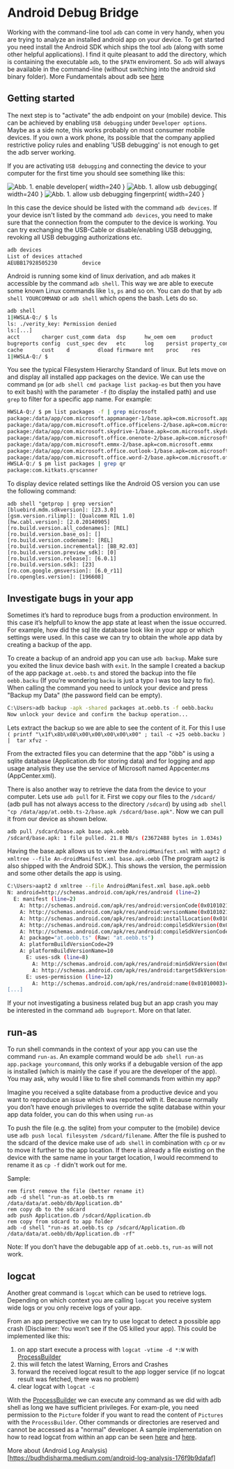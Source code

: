# Android Debug Bridge

Working with the command-line tool `adb` can come in very handy, when you are trying to analyze an installed android app on your device. To get started you need install the Android SDK which ships the tool `adb` (along with some other helpful applications).
I find it quite pleasant to add the directory, which is containing the executable `adb`, to the `$PATH` enviroment. So `adb` will always be available in the command-line (without switching into the android skd binary folder). More Fundamentals about adb see [here](https://android.jlelse.eu/android-debug-bridge-fundamentals-2071363824cd)

## Getting started
The next step is to "activate" the adb endpoint on your (mobile) device. This can be achieved by enabling `USB debugging` under `Developer options`. Maybe as a side note, this works probably on most consumer mobile devices. If you own a work phone, its possible that the company applied restrictive policy rules and enabling 'USB debugging' is not enough to get the adb server working.

If you are activating `USB debugging` and connecting the device to your computer for the first time you should see something like this:

![Abb. 1. enable developer](assets/img/blog/20210117-1-Tap-7-times-on-buildnumer-to-enable-developer.png){ width=240 }
![Abb. 1. allow usb debugging](assets/img/blog/20210117-2-Allow-USB-Debugging.png){ width=240 }
![Abb. 1. allow usb debugging fingerprint](assets/img/blog/20210117-092142-3-Allow-USB-Debugging-fingerprint.png){ width=240 }

In this case the device should be listed with the command `adb devices`. If your device isn't listed by the command `adb devices`, you need to make sure that the connection from the computer to the device is working. You can try exchanging the USB-Cable or disable/enabling USB debugging, revoking all USB debugging authorizations etc.

```bash
adb devices
List of devices attached
AEUBB17928505230        device
```

Android is running some kind of linux derivation, and `adb` makes it accessible by the command `adb shell`. This way we are able to execute some known Linux commands like `ls`, `ps` and so on. You can do that by `adb shell YOURCOMMAND` or `adb shell` which opens the bash. Lets do so.

```bash
adb shell
1|HWSLA-Q:/ $ ls
ls: ./verity_key: Permission denied
ls:[...]
acct       charger cust_comm data  dsp      hw_oem oem     product           root   storage tombstones
bugreports config  cust_spec dev   etc      log    persist property_contexts sbin   sys     vendor
cache      cust    d         dload firmware mnt    proc    res               sdcard system  version
1|HWSLA-Q:/ $
```
You see the typical Filesystem Hierarchy Standard of linux. But lets move on and display all installed app packages on the device. We can use the command `pm` (or `adb shell cmd package list packag-es` but then you have to exit bash) with the parameter `-f` (to display the installed path) and use `grep` to filter for a specific app name. For example:

```bash
HWSLA-Q:/ $ pm list packages -f | grep microsoft
package:/data/app/com.microsoft.appmanager-1/base.apk=com.microsoft.appmanager
package:/data/app/com.microsoft.office.officelens-2/base.apk=com.microsoft.office.officelens
package:/data/app/com.microsoft.skydrive-1/base.apk=com.microsoft.skydrive
package:/data/app/com.microsoft.office.onenote-2/base.apk=com.microsoft.office.onenote
package:/data/app/com.microsoft.emmx-2/base.apk=com.microsoft.emmx
package:/data/app/com.microsoft.office.outlook-1/base.apk=com.microsoft.office.outlook
package:/data/app/com.microsoft.office.word-2/base.apk=com.microsoft.office.word
HWSLA-Q:/ $ pm list packages | grep qr
package:com.kitkats.qrscanner
```

To display device related settings like the Android OS version you can use the following command:

```
adb shell "getprop | grep version"
[bluebird.mdm.sdkversion]: [23.3.0]
[gsm.version.rilimpl]: [Qualcomm RIL 1.0]
[hw.cabl.version]: [2.0.20140905]
[ro.build.version.all_codenames]: [REL]
[ro.build.version.base_os]: []
[ro.build.version.codename]: [REL]
[ro.build.version.incremental]: [BB_R2.03]
[ro.build.version.preview_sdk]: [0]
[ro.build.version.release]: [6.0.1]
[ro.build.version.sdk]: [23]
[ro.com.google.gmsversion]: [6.0_r11]
[ro.opengles.version]: [196608]
```

## Investigate bugs in your app

Sometimes it’s hard to reproduce bugs from a production environment. In this case it’s helpfull to know the app state at least when the issue occurred. For example, how did the sql lite database look like in your app or which settings were used. In this case we can try to obtain the whole app data by creating a backup of the app.

To create a backup of an android app you can use `adb backup`. Make sure you exited the linux device bash with `exit`.
In the sample I created a backup of the app package `at.oebb.ts` and stored the backup into the file `oebb.backu` (If you’re wondering `backu` is just a typo I was too lazy to fix). When calling the command you need to unlock your device and press "Backup my Data" (the password field can be empty).

```bash
C:\Users>adb backup -apk -shared packages at.oebb.ts -f oebb.backu
Now unlock your device and confirm the backup operation...  
```
Lets extract the backup so we are able to see the content of it. For this I use ` ( printf "\x1f\x8b\x08\x00\x00\x00\x00\x00" ; tail -c +25 oebb.backu ) |  tar xfvz -` 

From the extracted files you can determine that the app "öbb" is using a sqlite database (Application.db for storing data) and for logging and app usage analysis they use the service of Microsoft named Appcenter.ms (AppCenter.xml). 

There is also another way to retrieve the data from the device to your computer. Lets use `adb pull` for it. First we copy our files to the `/sdcard/` (adb pull has not always access to the directory `/sdcard`) by using `adb shell "cp /data/app/at.oebb.ts-2/base.apk /sdcard/base.apk"`. Now we can pull it from our device as shown below.

```bash
adb pull /sdcard/base.apk base.apk.oebb
/sdcard/base.apk: 1 file pulled. 21.8 MB/s (23672488 bytes in 1.034s)
```

Having the base.apk allows us to view the `AndroidManifest.xml` with `aapt2 d xmltree --file An-droidManifest.xml base.apk.oebb` (The program `aapt2` is also shipped with the Android SDK.). This shows the version, the permission and some other details the app is using.

```bash
C:\Users>aapt2 d xmltree --file AndroidManifest.xml base.apk.oebb
N: android=http://schemas.android.com/apk/res/android (line=2)
  E: manifest (line=2)
    A: http://schemas.android.com/apk/res/android:versionCode(0x0101021b)=19295
    A: http://schemas.android.com/apk/res/android:versionName(0x0101021c)="4.252.0.469.19295" (Raw: "4.252.0.469.19295")
    A: http://schemas.android.com/apk/res/android:installLocation(0x010102b7)=0
    A: http://schemas.android.com/apk/res/android:compileSdkVersion(0x01010572)=29
    A: http://schemas.android.com/apk/res/android:compileSdkVersionCodename(0x01010573)="10" (Raw: "10")
    A: package="at.oebb.ts" (Raw: "at.oebb.ts")
    A: platformBuildVersionCode=29
    A: platformBuildVersionName=10
      E: uses-sdk (line=8)
        A: http://schemas.android.com/apk/res/android:minSdkVersion(0x0101020c)=21
        A: http://schemas.android.com/apk/res/android:targetSdkVersion(0x01010270)=29
      E: uses-permission (line=12)
        A: http://schemas.android.com/apk/res/android:name(0x01010003)="android.permission.
[...]
```

If your not investigating a business related bug but an app crash you may be interested in the command `adb bugreport`. More on that later. 

## run-as

To run shell commands in the context of your app you can use the command `run-as`. An example command would be `adb shell run-as app.package yourcommand`, this only works if a debugable version of the app is installed (which is mainly the case if you are the developer of the app). You may ask, why would I like to fire shell commands from within my app?

Imagine you received a sqlite database from a productive device and you want to reproduce an issue which was reported with it. Because normally you don’t have enough privileges to override the sqlite database within your app data folder, you can do this when using `run-as`

To push the file (e.g. the sqlite) from your computer to the (mobile) device use `adb push local filesystem /sdcard/filename`. After the file is pushed to the sdcard of the device make use of `adb shell` in combination with `cp` or `mv` to move it further to the app location. If there is already a file existing on the device with the same name in your target location, I would recommend to rename it as `cp -f` didn't work out for me.

Sample:
```
rem first remove the file (better rename it)
adb -d shell "run-as at.oebb.ts rm /data/data/at.oebb/db/Application.db"
rem copy db to the sdcard
adb push Application.db /sdcard/Application.db
rem copy from sdcard to app folder
adb -d shell "run-as at.oebb.ts cp /sdcard/Application.db /data/data/at.oebb/db/Application.db -rf"
```
Note: If you don’t have the debugable app of `at.oebb.ts`, `run-as` will not work.

## logcat

Another great command is `logcat` which can be used to retrieve logs. Depending on which context you are calling `logcat` you receive system wide logs or you only receive logs of your app.

From an app perspective we can try to use logcat to detect a possible app crash (Disclaimer: You won’t see if the OS killed your app). This could be implemented like this:

1. on app start execute a process with `logcat -vtime -d *:W` with [ProcessBuilder](https://developer.android.com/reference/java/lang/ProcessBuilder)
2. this will fetch the latest Warning, Errors and Crashes
3. forward the received logcat result to the app logger service (if no logcat result was fetched, there was no problem) 
4. clear logcat with `logcat -c`

With the [ProcessBuilder](https://developer.android.com/reference/java/lang/ProcessBuilder) we can execute any command as we did with adb shell as long we have sufficient privileges. For exam-ple, you need permission to the `Picture` folder if you want to read the content of `Pictures` with the `ProcessBuilder`. Other commands or directories are reserved and cannot be accessed as a "normal" developer. A sample implementation on how to read logcat from within an app can be seen [here](https://github.com/mfe-/AdbApp/blob/df4704aee00512296f712891d1b36ae115c3199a/AdbApp.Android/AdbService.cs) and [here](https://play.google.com/store/apps/details?id=get.the.solution.AdbApp). 

More about (Android Log Analysis)[https://budhdisharma.medium.com/android-log-analysis-176f9b9dafaf]

